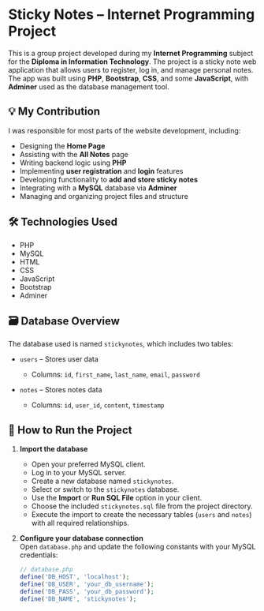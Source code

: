 # Sticky Notes – Internet Programming Project

This is a group project developed during my **Internet Programming** subject for the **Diploma in Information Technology**. The project is a sticky note web application that allows users to register, log in, and manage personal notes. The app was built using **PHP**, **Bootstrap**, **CSS**, and some **JavaScript**, with **Adminer** used as the database management tool.

## 💡 My Contribution
I was responsible for most parts of the website development, including:
- Designing the **Home Page**
- Assisting with the **All Notes** page
- Writing backend logic using **PHP**
- Implementing **user registration** and **login** features
- Developing functionality to **add and store sticky notes**
- Integrating with a **MySQL** database via **Adminer**
- Managing and organizing project files and structure

## 🛠️ Technologies Used
- PHP  
- MySQL  
- HTML  
- CSS  
- JavaScript  
- Bootstrap  
- Adminer  

## 🗃️ Database Overview
The database used is named `stickynotes`, which includes two tables:

- `users` – Stores user data  
  - Columns: `id`, `first_name`, `last_name`, `email`, `password`

- `notes` – Stores notes data  
  - Columns: `id`, `user_id`, `content`, `timestamp`

## 🚀 How to Run the Project
1. **Import the database**  
   - Open your preferred MySQL client.  
   - Log in to your MySQL server.  
   - Create a new database named `stickynotes`.  
   - Select or switch to the `stickynotes` database.  
   - Use the **Import** or **Run SQL File** option in your client.  
   - Choose the included `stickynotes.sql` file from the project directory.  
   - Execute the import to create the necessary tables (`users` and `notes`) with all required relationships.

2. **Configure your database connection**  
   Open `database.php` and update the following constants with your MySQL credentials:  
   ```php
   // database.php
   define('DB_HOST', 'localhost');
   define('DB_USER', 'your_db_username');
   define('DB_PASS', 'your_db_password');
   define('DB_NAME', 'stickynotes');
